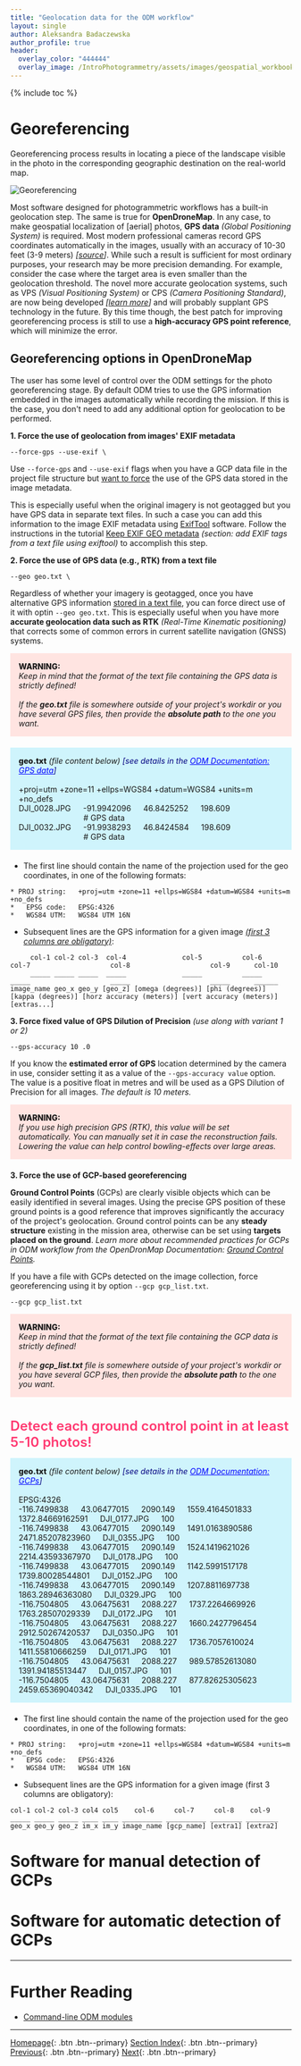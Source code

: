 ```yaml
---
title: "Geolocation data for the ODM workflow"
layout: single
author: Aleksandra Badaczewska
author_profile: true
header:
  overlay_color: "444444"
  overlay_image: /IntroPhotogrammetry/assets/images/geospatial_workbook_banner.png
---
```


{% include toc %}

# Georeferencing

Georeferencing process results in locating a piece of the landscape visible in the photo in the corresponding geographic destination on the real-world map.

![Georeferencing](../assets/images/georeferencing.png)

Most software designed for photogrammetric workflows has a built-in geolocation step. The same is true for <b>OpenDroneMap</b>.
In any case, to make geospatial localization of [aerial] photos, **GPS data** *(Global Positioning System)* is required. Most modern professional cameras record GPS coordinates automatically in the images, usually with an accuracy of 10-30 feet (3-9 meters) *[[source](https://www.blog.jimdoty.com/?p=14661)]*. While such a result is sufficient for most ordinary purposes, your research may be more precision demanding. For example, consider the case where the target area is even smaller than the geolocation threshold. The novel more accurate geolocation systems, such as VPS *(Visual Positioning System)* or CPS *(Camera Positioning Standard)*, are now being developed *[[learn more](https://www.mosaic51.com/community/alternative-to-gps-how-to-get-better-accuracy/)]* and will probably supplant GPS technology in the future. By this time though, the best patch for improving georeferencing process is still to use a **high-accuracy GPS point reference**, which will minimize the error.


## Georeferencing options in OpenDroneMap

The user has some level of control over the ODM settings for the photo georeferencing stage. By default ODM tries to use the GPS information embedded in the images automatically while recording the mission. If this is the case, you don't need to add any additional option for geolocation to be performed.

**1. Force the use of geolocation from images' EXIF metadata**

```
--force-gps --use-exif \
```

Use `--force-gps` and `--use-exif` flags when you have a GCP data file in the project file structure but <u>want to force</u> the use of the GPS data stored in the image metadata.

This is especially useful when the original imagery is not geotagged but you have GPS data in separate text files. In such a case you can add this information to the image EXIF metadata using [ExifTool](https://exiftool.org) software. Follow the instructions in the tutorial [Keep EXIF GEO metadata](https://geospatial.101workbook.org/IntroPhotogrammetry/OpenDroneMap/00-IntroODM#keep-exif-geo-metadata) *(section: add EXIF tags from a text file using exiftool)* to accomplish this step.

**2. Force the use of GPS data (e.g., RTK) from a text file**

```
--geo geo.txt \
```

Regardless of whether your imagery is geotagged, once you have alternative GPS information <u>stored in a text file</u>, you can force direct use of it with optin `--geo geo.txt`. This is especially useful when you have more **accurate geolocation data such as RTK** *(Real-Time Kinematic positioning)* that corrects some of common errors in current satellite navigation (GNSS) systems.

<div style="background: mistyrose; padding: 15px; margin-bottom: 20px;">
<span style="font-weight:800;">WARNING:</span>
<br><span style="font-style:italic;">
Keep in mind that the format of the text file containing the GPS data is strictly defined! <br><br>
If the <b>geo.txt</b> file is somewhere outside of your project's workdir or you have several GPS files, then provide the <b>absolute path</b> to the one you want.
</span>
</div>

<div style="background: #cff4fc; padding: 15px; margin-bottom: 20px;">
<span style="font-weight:800;">geo.txt</span> <i>(file content below)</i></span>
<span style="color:navy;"><i>[see details in the <a href="https://docs.opendronemap.org/geo/#image-geolocation-files" style="color: blue;">ODM Documentation: GPS data</a>]</i></span>
<br><br>
+proj=utm +zone=11 +ellps=WGS84 +datum=WGS84 +units=m +no_defs<br>
DJI_0028.JPG &emsp; -91.9942096 &emsp; 46.8425252 &emsp; 198.609 &emsp;&emsp;&emsp;&emsp;&emsp;&emsp;&emsp;&emsp; # GPS data <br>
DJI_0032.JPG &emsp; -91.9938293 &emsp; 46.8424584 &emsp; 198.609 &emsp;&emsp;&emsp;&emsp;&emsp;&emsp;&emsp;&emsp; # GPS data <br>
</div>

* The first line should contain the name of the projection used for the geo coordinates, in one of the following formats:

```
* PROJ string:   +proj=utm +zone=11 +ellps=WGS84 +datum=WGS84 +units=m +no_defs
*   EPSG code:   EPSG:4326
*   WGS84 UTM:   WGS84 UTM 16N
```

* Subsequent lines are the GPS information for a given image <u><i>(first 3 columns are obligatory)</i></u>:

```
     col-1 col-2 col-3  col-4              col-5          col-6             col-7                    col-8                    col-9      col-10
     _____ _____ _____  _____              _____          _____             _____                    _____                    _____      ______
image_name geo_x geo_y [geo_z] [omega (degrees)] [phi (degrees)] [kappa (degrees)] [horz accuracy (meters)] [vert accuracy (meters)] [extras...]
```


**3. Force fixed value of GPS Dilution of Precision** *(use along with variant 1 or 2)*

```
--gps-accuracy 10 .0
```

If you know the **estimated error of GPS** location determined by the camera in use, consider setting it as a value of the `--gps-accuracy value` option. The value is a positive float in metres and will be used as a GPS Dilution of Precision for all images. *The default is 10 meters.*

<div style="background: mistyrose; padding: 15px; margin-bottom: 20px;">
<span style="font-weight:800;">WARNING:</span>
<br><span style="font-style:italic;">
If you use high precision GPS (RTK), this value will be set automatically. You can manually set it in case the reconstruction fails. Lowering the value can help control bowling-effects over large areas.
</span>
</div>

**3. Force the use of GCP-based georeferencing**

**Ground Control Points** (GCPs) are clearly visible objects which can be easily identified in several images. Using the precise GPS position of these ground points is a good reference that improves significantly the accuracy of the project's geolocation. Ground control points can be any **steady structure** existing in the mission area, otherwise can be set using **targets placed on the ground**. *Learn more about recommended practices for GCPs in ODM workflow from the OpenDronMap Documentation: [Ground Control Points](https://docs.opendronemap.org/gcp/#ground-control-points).*

If you have a file with GCPs detected on the image collection, force georeferencing using it by option `--gcp gcp_list.txt`.

```
--gcp gcp_list.txt
```



<div style="background: mistyrose; padding: 15px; margin-bottom: 20px;">
<span style="font-weight:800;">WARNING:</span>
<br><span style="font-style:italic;">
Keep in mind that the format of the text file containing the GCP data is strictly defined! <br><br>
If the <b>gcp_list.txt</b> file is somewhere outside of your project's workdir or you have several GCP files, then provide the <b>absolute path</b> to the one you want.
</span>
</div>

<br><span style="color: #ff3870;font-weight: 600; font-size:24px;">
Detect each ground control point in at least 5-10 photos!
</span><br>


<div style="background: #cff4fc; padding: 15px; margin-bottom: 20px;">
<span style="font-weight:800;">geo.txt</span> <i>(file content below)</i></span>
<span style="color:navy;"><i>[see details in the <a href="https://docs.opendronemap.org/gcp/#ground-control-points" style="color: blue;">ODM Documentation: GCPs</a>]</i></span>
<br><br>
EPSG:4326 <br>
-116.7499838 &emsp; 43.06477015 &emsp; 2090.149 &emsp; 1559.4164501833 &emsp; 1372.84669162591 &emsp; DJI_0177.JPG &emsp; 100 <br>
-116.7499838 &emsp; 43.06477015 &emsp; 2090.149 &emsp; 1491.0163890586 &emsp; 2471.85207823960 &emsp; DJI_0355.JPG &emsp; 100 <br>
-116.7499838 &emsp; 43.06477015 &emsp; 2090.149 &emsp; 1524.1419621026 &emsp; 2214.43593367970 &emsp; DJI_0178.JPG &emsp; 100 <br>
-116.7499838 &emsp; 43.06477015 &emsp; 2090.149 &emsp; 1142.5991517178 &emsp; 1739.80028544801 &emsp; DJI_0152.JPG &emsp; 100 <br>
-116.7499838 &emsp; 43.06477015 &emsp; 2090.149 &emsp; 1207.8811697738 &emsp; 1863.28946363080 &emsp; DJI_0329.JPG &emsp; 100 <br>
-116.7504805 &emsp; 43.06475631 &emsp; 2088.227 &emsp; 1737.2264669926 &emsp; 1763.28507029339 &emsp; DJI_0172.JPG &emsp; 101 <br>
-116.7504805 &emsp; 43.06475631 &emsp; 2088.227 &emsp; 1660.2427796454 &emsp; 2912.50267420537 &emsp; DJI_0350.JPG &emsp; 101 <br>
-116.7504805 &emsp; 43.06475631 &emsp; 2088.227 &emsp; 1736.7057610024 &emsp; 1411.55810666259 &emsp; DJI_0171.JPG &emsp; 101 <br>
-116.7504805 &emsp; 43.06475631 &emsp; 2088.227 &emsp; 989.57852613080 &emsp; 1391.94185513447 &emsp; DJI_0157.JPG &emsp; 101 <br>
-116.7504805 &emsp; 43.06475631 &emsp; 2088.227 &emsp; 877.82625305623 &emsp; 2459.65369040342 &emsp; DJI_0335.JPG &emsp; 101 <br>
</div>

* The first line should contain the name of the projection used for the geo coordinates, in one of the following formats:

```
* PROJ string:   +proj=utm +zone=11 +ellps=WGS84 +datum=WGS84 +units=m +no_defs
*   EPSG code:   EPSG:4326
*   WGS84 UTM:   WGS84 UTM 16N
```

* Subsequent lines are the GPS information for a given image (first 3 columns are obligatory):

```
col-1 col-2 col-3 col4 col5    col-6     col-7     col-8    col-9
_____ _____ _____ ____ ____ __________ __________ ________ ________
geo_x geo_y geo_z im_x im_y image_name [gcp_name] [extra1] [extra2]
```


# Software for manual detection of GCPs

# Software for automatic detection of GCPs


___
# Further Reading
* [Command-line ODM modules](02-ODM-modules)


___

[Homepage](../index.md){: .btn  .btn--primary}
[Section Index](../00-IntroPhotogrammetry-LandingPage){: .btn  .btn--primary}
[Previous](00-IntroODM){: .btn  .btn--primary}
[Next](02-ODM-modules){: .btn  .btn--primary}
